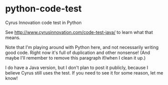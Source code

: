 # python-code-test
Cyrus Innovation code test in Python

See http://www.cyrusinnovation.com/code-test-java/ to learn what that means.

Note that I'm playing around with Python here, and not necessarily writing
good code.  Right now it's full of duplication and other nonsense!
(And maybe I'll remember to remove this paragraph if/when I clean it up.)

I do have a Java version, but I don't plan to post it publicly,
because I believe Cyrus still uses the test.
If you need to see it for some reason, let me know!

